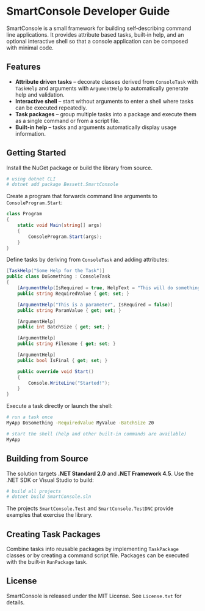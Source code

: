 # SmartConsole Developer Guide

SmartConsole is a small framework for building self‑describing command line applications. It provides
attribute based tasks, built‑in help, and an optional interactive shell so that a console application can be
composed with minimal code.

## Features

- **Attribute driven tasks** – decorate classes derived from `ConsoleTask` with `TaskHelp` and
  arguments with `ArgumentHelp` to automatically generate help and validation.
- **Interactive shell** – start without arguments to enter a shell where tasks can be executed
  repeatedly.
- **Task packages** – group multiple tasks into a package and execute them as a single command or
  from a script file.
- **Built‑in help** – tasks and arguments automatically display usage information.

## Getting Started

Install the NuGet package or build the library from source.

```bash
# using dotnet CLI
# dotnet add package Bessett.SmartConsole
```

Create a program that forwards command line arguments to `ConsoleProgram.Start`:

```csharp
class Program
{
    static void Main(string[] args)
    {
        ConsoleProgram.Start(args);
    }
}
```

Define tasks by deriving from `ConsoleTask` and adding attributes:

```csharp
[TaskHelp("Some Help for the Task")]
public class DoSomething : ConsoleTask
{
    [ArgumentHelp(IsRequired = true, HelpText = "This will do something.", ErrorText = "Invalid value")]
    public string RequiredValue { get; set; }

    [ArgumentHelp("This is a parameter", IsRequired = false)]
    public string ParamValue { get; set; }

    [ArgumentHelp]
    public int BatchSize { get; set; }

    [ArgumentHelp]
    public string Filename { get; set; }

    [ArgumentHelp]
    public bool IsFinal { get; set; }

    public override void Start()
    {
        Console.WriteLine("Started!");
    }
}
```

Execute a task directly or launch the shell:

```bash
# run a task once
MyApp DoSomething -RequiredValue MyValue -BatchSize 20

# start the shell (help and other built-in commands are available)
MyApp
```

## Building from Source

The solution targets **.NET Standard 2.0** and **.NET Framework 4.5**. Use the .NET SDK or
Visual Studio to build:

```bash
# build all projects
# dotnet build SmartConsole.sln
```

The projects `SmartConsole.Test` and `SmartConsole.TestDNC` provide examples that exercise the library.

## Creating Task Packages

Combine tasks into reusable packages by implementing `TaskPackage` classes or by creating a command
script file. Packages can be executed with the built‑in `RunPackage` task.

## License

SmartConsole is released under the MIT License. See `License.txt` for details.
